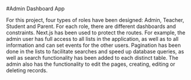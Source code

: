 #Admin Dashboard App

For this project, four types of roles have been designed: Admin, Teacher, Student and Parent. For each role, there are different dashboards and constraints. Next.js has been used to protect the routes. For example, the admin user has full access to all lists in the application, as well as to all information and can set events for the other users. Pagination has been done in the lists to facilitate searches and speed up database queries, as well as search functionality has been added to each distinct table. The admin also has the functionality to edit the pages, creating, editing or deleting records.
